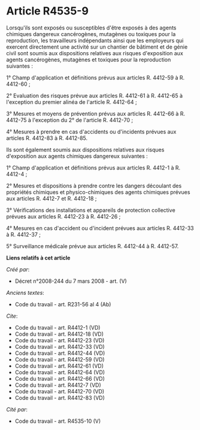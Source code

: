 # Article R4535-9

Lorsqu'ils sont exposés ou susceptibles d'être exposés à des agents chimiques dangereux cancérogènes, mutagènes ou toxiques
pour la reproduction, les travailleurs indépendants ainsi que les employeurs qui exercent directement une activité sur un
chantier de bâtiment et de génie civil sont soumis aux dispositions relatives aux risques d'exposition aux agents
cancérogènes, mutagènes et toxiques pour la reproduction suivantes : 

1° Champ d'application et définitions prévus aux articles R. 4412-59 à R. 4412-60 ; 

2° Evaluation des risques prévue aux articles R. 4412-61 à R. 4412-65 à l'exception du premier alinéa de l'article R.
4412-64 ; 

3° Mesures et moyens de prévention prévus aux articles R. 4412-66 à R. 4412-75 à l'exception du 2° de l'article R. 4412-70 ; 

4° Mesures à prendre en cas d'accidents ou d'incidents prévues aux articles R. 4412-83 à R. 4412-85. 

Ils sont également soumis aux dispositions relatives aux risques d'exposition aux agents chimiques dangereux suivantes : 

1° Champ d'application et définitions prévus aux articles R. 4412-1 à R. 4412-4 ; 

2° Mesures et dispositions à prendre contre les dangers découlant des propriétés chimiques et physico-chimiques des agents
chimiques prévues aux articles R. 4412-7 et R. 4412-18 ; 

3° Vérifications des installations et appareils de protection collective prévues aux articles R. 4412-23 à R. 4412-26 ; 

4° Mesures en cas d'accident ou d'incident prévues aux articles R. 4412-33 à R. 4412-37 ; 

5° Surveillance médicale prévue aux articles R. 4412-44 à R. 4412-57.

**Liens relatifs à cet article**

_Créé par_:

  - Décret n°2008-244 du 7 mars 2008 - art. (V)

_Anciens textes_:

  - Code du travail - art. R231-56 al 4 (Ab)

_Cite_:

  - Code du travail - art. R4412-1 (VD)
  - Code du travail - art. R4412-18 (VD)
  - Code du travail - art. R4412-23 (VD)
  - Code du travail - art. R4412-33 (VD)
  - Code du travail - art. R4412-44 (VD)
  - Code du travail - art. R4412-59 (VD)
  - Code du travail - art. R4412-61 (VD)
  - Code du travail - art. R4412-64 (VD)
  - Code du travail - art. R4412-66 (VD)
  - Code du travail - art. R4412-7 (VD)
  - Code du travail - art. R4412-70 (VD)
  - Code du travail - art. R4412-83 (VD)

_Cité par_:

  - Code du travail - art. R4535-10 (V)

